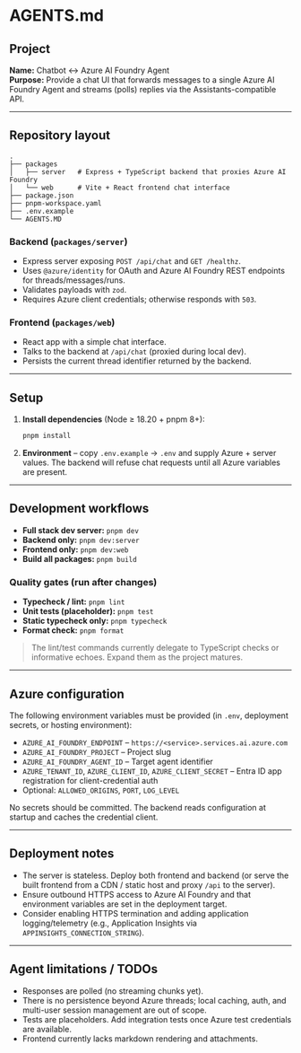 # AGENTS.md

## Project
**Name:** Chatbot ↔ Azure AI Foundry Agent  
**Purpose:** Provide a chat UI that forwards messages to a single Azure AI Foundry Agent and streams (polls) replies via the Assistants-compatible API.

---

## Repository layout
```
.
├── packages
│   ├── server   # Express + TypeScript backend that proxies Azure AI Foundry
│   └── web      # Vite + React frontend chat interface
├── package.json
├── pnpm-workspace.yaml
├── .env.example
└── AGENTS.MD
```

### Backend (`packages/server`)
- Express server exposing `POST /api/chat` and `GET /healthz`.
- Uses `@azure/identity` for OAuth and Azure AI Foundry REST endpoints for threads/messages/runs.
- Validates payloads with `zod`.
- Requires Azure client credentials; otherwise responds with `503`.

### Frontend (`packages/web`)
- React app with a simple chat interface.
- Talks to the backend at `/api/chat` (proxied during local dev).
- Persists the current thread identifier returned by the backend.

---

## Setup
1. **Install dependencies** (Node ≥ 18.20 + pnpm 8+):
   ```bash
   pnpm install
   ```
2. **Environment** – copy `.env.example` → `.env` and supply Azure + server values. The backend will refuse chat requests until all Azure variables are present.

---

## Development workflows
- **Full stack dev server:** `pnpm dev`
- **Backend only:** `pnpm dev:server`
- **Frontend only:** `pnpm dev:web`
- **Build all packages:** `pnpm build`

### Quality gates (run after changes)
- **Typecheck / lint:** `pnpm lint`
- **Unit tests (placeholder):** `pnpm test`
- **Static typecheck only:** `pnpm typecheck`
- **Format check:** `pnpm format`

> The lint/test commands currently delegate to TypeScript checks or informative echoes. Expand them as the project matures.

---

## Azure configuration
The following environment variables must be provided (in `.env`, deployment secrets, or hosting environment):
- `AZURE_AI_FOUNDRY_ENDPOINT` – `https://<service>.services.ai.azure.com`
- `AZURE_AI_FOUNDRY_PROJECT` – Project slug
- `AZURE_AI_FOUNDRY_AGENT_ID` – Target agent identifier
- `AZURE_TENANT_ID`, `AZURE_CLIENT_ID`, `AZURE_CLIENT_SECRET` – Entra ID app registration for client-credential auth
- Optional: `ALLOWED_ORIGINS`, `PORT`, `LOG_LEVEL`

No secrets should be committed. The backend reads configuration at startup and caches the credential client.

---

## Deployment notes
- The server is stateless. Deploy both frontend and backend (or serve the built frontend from a CDN / static host and proxy `/api` to the server).
- Ensure outbound HTTPS access to Azure AI Foundry and that environment variables are set in the deployment target.
- Consider enabling HTTPS termination and adding application logging/telemetry (e.g., Application Insights via `APPINSIGHTS_CONNECTION_STRING`).

---

## Agent limitations / TODOs
- Responses are polled (no streaming chunks yet).
- There is no persistence beyond Azure threads; local caching, auth, and multi-user session management are out of scope.
- Tests are placeholders. Add integration tests once Azure test credentials are available.
- Frontend currently lacks markdown rendering and attachments.
